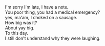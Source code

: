 
I'm sorry I'm late, I have a note.     
You poor thing, you had a medical emergency?     
yes, ma'am, I choked on a sausage.     
How big was it?     
About yay big.     
To this day.     
I still don't understand why they were laughing.     




